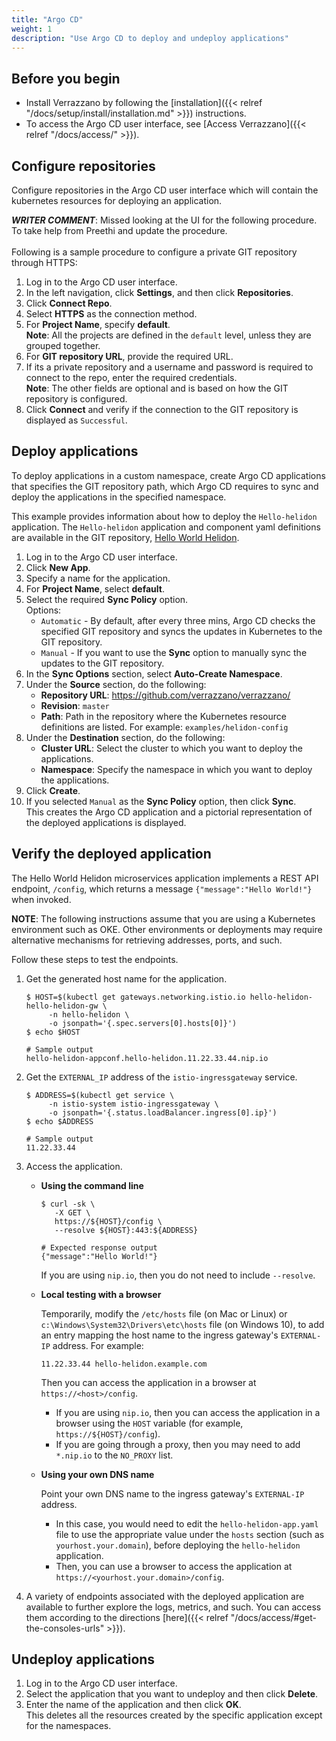 ```yaml
---
title: "Argo CD"
weight: 1
description: "Use Argo CD to deploy and undeploy applications"
---
```


## Before you begin

- Install Verrazzano by following the [installation]({{< relref "/docs/setup/install/installation.md" >}}) instructions.
- To access the Argo CD user interface, see [Access Verrazzano]({{< relref "/docs/access/" >}}).

## Configure repositories

Configure repositories in the Argo CD user interface which will contain the kubernetes resources for deploying an application.

***WRITER COMMENT***: Missed looking at the UI for the following procedure. To take help from Preethi and update the procedure.  
<br>
Following is a sample procedure to configure a private GIT repository through HTTPS:
1. Log in to the Argo CD user interface.
2. In the left navigation, click **Settings**, and then click **Repositories**.
3. Click **Connect Repo**.
4. Select **HTTPS** as the connection method.
5. For **Project Name**, specify **default**.
<br>**Note**: All the projects are defined in the `default` level, unless they are grouped together.
6. For **GIT repository URL**, provide the required URL.
7. If its a private repository and a username and password is required to connect to the repo, enter the required credentials.
<br>**Note**: The other fields are optional and is based on how the GIT repository is configured.
9. Click **Connect** and verify if the connection to the GIT repository is displayed as `Successful`.

## Deploy applications

To deploy applications in a custom namespace, create Argo CD applications that specifies the GIT repository path, which Argo CD requires to sync and deploy the applications in the specified namespace.

This example provides information about how to deploy the `Hello-helidon` application. The `Hello-helidon` application and component yaml definitions are available in the GIT repository, [Hello World Helidon](https://github.com/verrazzano/verrazzano/tree/master/examples/helidon-config).

1. Log in to the Argo CD user interface.
2. Click **New App**.
3. Specify a name for the application.
4. For **Project Name**, select **default**.
5. Select the required **Sync Policy** option.
<br>Options:
   - `Automatic` - By default, after every three mins, Argo CD checks the specified GIT repository and syncs the updates in Kubernetes to the GIT repository.
   - `Manual` - If you want to use the **Sync** option to manually sync the updates to the GIT repository.
6. In the **Sync Options** section, select **Auto-Create Namespace**.
7. Under the **Source** section, do the following:
    - **Repository URL**: https://github.com/verrazzano/verrazzano/
    - **Revision**: `master`
    - **Path**: Path in the repository where the Kubernetes resource definitions are listed. For example: `examples/helidon-config`
7. Under the **Destination** section, do the following:
    - **Cluster URL**: Select the cluster to which you want to deploy the applications.
    - **Namespace**: Specify the namespace in which you want to deploy the applications.
9. Click **Create**.
10. If you selected `Manual` as the **Sync Policy** option, then click **Sync**.
<br> This creates the Argo CD application and a pictorial representation of the deployed applications is displayed.

## Verify the deployed application

The Hello World Helidon microservices application implements a REST API endpoint, `/config`, which returns a message `{"message":"Hello World!"}` when invoked.

**NOTE**:  The following instructions assume that you are using a Kubernetes environment such as OKE. Other environments or deployments may require alternative mechanisms for retrieving addresses, ports, and such.

Follow these steps to test the endpoints.

1. Get the generated host name for the application.

   ```
   $ HOST=$(kubectl get gateways.networking.istio.io hello-helidon-hello-helidon-gw \
        -n hello-helidon \
        -o jsonpath='{.spec.servers[0].hosts[0]}')
   $ echo $HOST

   # Sample output
   hello-helidon-appconf.hello-helidon.11.22.33.44.nip.io
   ```

1. Get the `EXTERNAL_IP` address of the `istio-ingressgateway` service.
   ```
   $ ADDRESS=$(kubectl get service \
        -n istio-system istio-ingressgateway \
        -o jsonpath='{.status.loadBalancer.ingress[0].ip}')
   $ echo $ADDRESS

   # Sample output
   11.22.33.44
   ```   

1. Access the application.

   * **Using the command line**
     ```
     $ curl -sk \
        -X GET \
        https://${HOST}/config \
        --resolve ${HOST}:443:${ADDRESS}

     # Expected response output
     {"message":"Hello World!"}
     ```
     If you are using `nip.io`, then you do not need to include `--resolve`.
   * **Local testing with a browser**

     Temporarily, modify the `/etc/hosts` file (on Mac or Linux)
     or `c:\Windows\System32\Drivers\etc\hosts` file (on Windows 10),
     to add an entry mapping the host name to the ingress gateway's `EXTERNAL-IP` address.
     For example:
     ```
     11.22.33.44 hello-helidon.example.com
     ```
     Then you can access the application in a browser at `https://<host>/config`.

     - If you are using `nip.io`, then you can access the application in a browser using the `HOST` variable (for example, `https://${HOST}/config`).  
     - If you are going through a proxy, then you may need to add `*.nip.io` to the `NO_PROXY` list.

   * **Using your own DNS name**

     Point your own DNS name to the ingress gateway's `EXTERNAL-IP` address.
     * In this case, you would need to edit the `hello-helidon-app.yaml` file
       to use the appropriate value under the `hosts` section (such as `yourhost.your.domain`),
       before deploying the `hello-helidon` application.
     * Then, you can use a browser to access the application at `https://<yourhost.your.domain>/config`.     

1. A variety of endpoints associated with the deployed application are available to further explore the logs, metrics, and such.
You can access them according to the directions [here]({{< relref "/docs/access/#get-the-consoles-urls" >}}).  

## Undeploy applications

1. Log in to the Argo CD user interface.
2. Select the application that you want to undeploy and then click **Delete**.
3. Enter the name of the application and then click **OK**.
<br>This deletes all the resources created by the specific application except for the namespaces.
